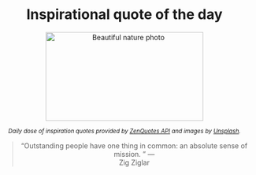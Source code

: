 
<div align="center">

# Inspirational quote of the day

<img src="./data/photo.jpeg" alt="Beautiful nature photo" width="320" height="180">

<sub><i>Daily dose of inspiration quotes provided by [ZenQuotes API](https://zenquotes.io/) and images by [Unsplash](https://unsplash.com/).</i></sub>


<blockquote>&ldquo;Outstanding people have one thing in common: an absolute sense of mission.  &rdquo; &mdash; <footer>Zig Ziglar</footer></blockquote>

</div>
